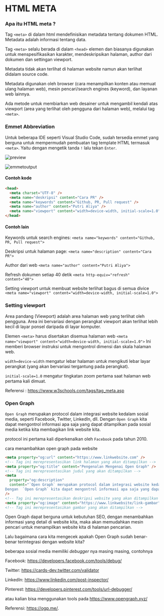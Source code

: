 # HTML META

### Apa itu HTML meta ?

Tag `<meta>` di dalam html mendefinisikan metadata tentang dokumen HTML.
Metadata adalah informasi tentang data.

Tag `<meta>` selalu berada di dalam `<head>` elemen dan biasanya digunakan untuk menspesifikasikan karakter,
mendeskripsikan halaman, author dari dokumen dan settingan viewport.

Metadata tidak akan terlihat di halaman website namun akan terlihat didalam source code.

Metadata digunakan oleh browser (cara menampilkan konten atau memuat ulang halaman web), mesin pencari/search engines (keyword), dan layanan web lainnya.

Ada metode untuk membiarkan web desainer untuk mengambil kendali atas viewport (area yang terlihat oleh pengguna dari halaman web),
melalui tag `<meta>`.

### Emmet Abbreviation

Untuk beberapa IDE seperti Visual Studio Code, sudah tersedia emmet yang berguna untuk mempermudah pembuatan tag template HTML termasuk `<meta>`. Yaitu dengan mengetik tanda `!` lalu tekan `Enter`.

![preview](./img/emmet.png)

![emmetoutput](./img/output-emmet.png)

#### Contoh kode

```html
<head>
  <meta charset="UTF-8" />
  <meta name="deskripsi" content="Cara PR" />
  <meta name="keywords" content="Github, PR, Pull request" />
  <meta name="author" content="Putri Aliya" />
  <meta name="viewport" content="width=device-width, initial-scale=1.0" />
</head>
```

#### Contoh lain

Keywords untuk search engines:
`<meta name="keywords" content="Github, PR, Pull request">`

Deskripsi untuk halaman page:
`<meta name="description" content="Cara PR">`

Author dari web
`<meta name="author" content="Putri Aliya">`

Refresh dokumen setiap 40 detik
`<meta http-equiv="refresh" content="40">`

Setting viewport untuk membuat website terlihat bagus di semua divice
`<meta name="viewport" content="width=device-width, initial-scale=1.0">`

### Setting viewport

Area pandang (Viewport) adalah area halaman web yang terlihat oleh pengguna. Area ini bervariasi dengan perangkat viewport akan
terlihat lebih kecil di layar ponsel daripada di layar komputer.

Elemen `<meta>` harus disertakan disemua halaman web
`<meta name="viewport" content="width=device-width, initial-scale=1.0">`
Ini memberi browser instruksi untuk mengontrol dimensi dan skala halaman web.

`width=device-width` mengatur lebar halaman untuk mengikuti lebar layar perangkat (yang akan bervariasi tergantung pada perangkat).

`initial-scale=1.0` mengatur tingkatan zoom pertama saat halaman web pertama kali dimuat.

Referensi : https://www.w3schools.com/tags/tag_meta.asp

### Open Graph

`Open Graph` merupakan protocol dalam integrasi website kedalam sosial media, seperti Facebook, Twitter, LinkedIn, dll.
Dengan `Open Graph` kita dapat mengontrol informasi apa saja yang dapat ditampilkan pada sosial media ketika kita membagikan link website kita.

protocol ini pertama kali diperkenalkan oleh `Facebook` pada tahun 2010.

cara menambahkan open graph pada website

```html
<meta property="og:url" content="https://www.linkwebsite.com" />
<!-- Tag ini merepresentasikan link halaman yang akan ditampilkan -->
<meta property="og:title" content="Pengenalan Mengenai Open Graph" />
<!-- Tag ini merepresentasikan judul yang akan ditampilkan -->
<meta
  property="og:description"
  content="`Open Graph` merupakan protocol dalam integrasi website kedalam sosial media, seperti Facebook, Twitter, LinkedIn, dll.
Dengan  `Open Graph` kita dapat mengontrol informasi apa saja yang dapat ditampilkan pada sosial media ketika kita membagikan link website kita."
/>
<!-- Tag ini merepresentasikan deskripsi website yang akan ditampilkan -->
<meta property="og:image" content="https://www.linkwebsite/link-gambar" />
<!-- Tag ini merepresentasikan gambar yang akan ditampilkan -->
```

Open Graph dapat berguna untuk kebutuhan SEO, dengan menambahkan informasi yang detail di website kita, maka akan memudahkan mesin pencari untuk menampilkan website kita di halaman pencarian.

Lalu bagaimana cara kita mengecek apakah Open Graph sudah benar-benar terintegrasi dengan website kita?

beberapa sosial media memiliki _debugger_ nya masing masing, contohnya

Facebook: https://developers.facebook.com/tools/debug/

Twitter: https://cards-dev.twitter.com/validator

LinkedIn: https://www.linkedin.com/post-inspector/

Pinterest: https://developers.pinterest.com/tools/url-debugger/

atau kalian bisa menggunakan tools pada https://www.opengraph.xyz/

Referensi: https://ogp.me/.
